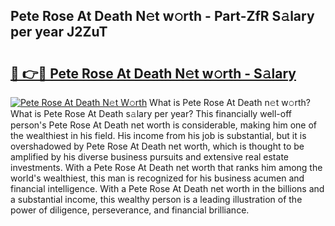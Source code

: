 ## Pete Rose At Death N𝚎t w𝚘rth - Part-ZfR S𝚊lary per year J2ZuT

# <h2><a href="http://gc54nc.nevu.top/?p=Pete+Rose+At+Death">🔗 👉🔴 Pete Rose At Death N𝚎t w𝚘rth - S𝚊lary</a></h2>

[![Pete Rose At Death N𝚎t W𝚘rth](https://i.imgur.com/Oavwk0R.jpeg)](http://gc54nc.nevu.top/?p=Pete+Rose+At+Death)
What is Pete Rose At Death n𝚎t w𝚘rth? What is Pete Rose At Death s𝚊lary per year?
This financially well-off person's Pete Rose At Death net worth is considerable, making him one of the wealthiest in his field. His income from his job is substantial, but it is overshadowed by Pete Rose At Death net worth, which is thought to be amplified by his diverse business pursuits and extensive real estate investments. With a Pete Rose At Death net worth that ranks him among the world's wealthiest, this man is recognized for his business acumen and financial intelligence. With a Pete Rose At Death net worth in the billions and a substantial income, this wealthy person is a leading illustration of the power of diligence, perseverance, and financial brilliance.
